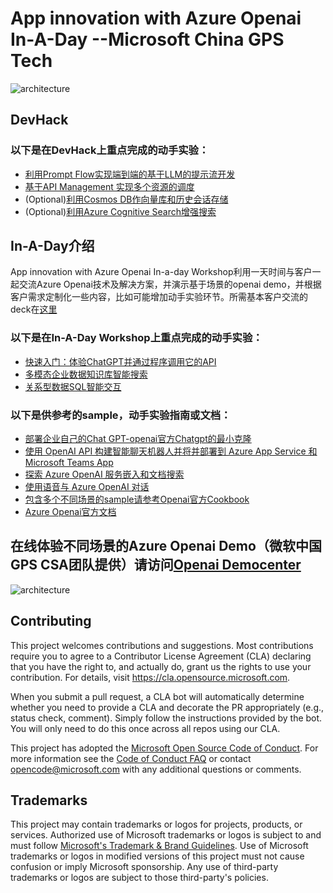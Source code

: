 # App innovation with Azure Openai In-A-Day --Microsoft China GPS Tech 

 ![architecture](./media/1.png)
## DevHack 

### 以下是在DevHack上重点完成的动手实验：
- [利用Prompt Flow实现端到端的基于LLM的提示流开发](https://github.com/zwang53/prompt-flow/tree/main)
- [基于API Management 实现多个资源的调度](https://github.com/ChengLiNonProduction/APIM_workshop/tree/main)
- (Optional)[利用Cosmos DB作向量库和历史会话存储](https://github.com/AzureCosmosDB/VectorSearchAiAssistant/tree/mongovcorev2)
- (Optional)[利用Azure Cognitive Search增强搜索](https://github.com/Azure-Samples/azure-search-openai-demo/)


## In-A-Day介绍 
App innovation with Azure Openai In-a-day Workshop利用一天时间与客户一起交流Azure Openai技术及解决方案，并演示基于场景的openai demo，并根据客户需求定制化一些内容，比如可能增加动手实验环节。所需基本客户交流的deck在[这里](./Workshop%20Content/)


### 以下是在In-A-Day Workshop上重点完成的动手实验：
- [快速入门：体验ChatGPT并通过程序调用它的API](https://learn.microsoft.com/zh-cn/azure/cognitive-services/openai/chatgpt-quickstart?tabs=command-line&pivots=programming-language-studio)
- [多模态企业数据知识库智能搜索](https://github.com/teo-ma/azure-open-ai-embeddings-qna)
- [关系型数据SQL智能交互](https://github.com/teo-ma/AzureSQLChatGPTDemo)


### 以下是供参考的sample，动手实验指南或文档：

- [部署企业自己的Chat GPT-openai官方Chatgpt的最小克隆](https://github.com/teo-ma/cosmosdb-chatgpt)
- [使用 OpenAI API 构建智能聊天机器人并将并部署到 Azure App Service 和Microsoft Teams App](https://github.com/microsoft/gps-csa-tech-stack/tree/main/Create-A-ChatGPT-Bot-APP-and-Deploy-To-Azure-APP-Service-or-Teams-APP)
- [探索 Azure OpenAI 服务嵌入和文档搜索](https://learn.microsoft.com/zh-cn/azure/cognitive-services/openai/tutorials/embeddings?tabs=command-line)
- [使用语音与 Azure OpenAI 对话](https://learn.microsoft.com/zh-cn/azure/cognitive-services/speech-service/openai-speech)
- [包含多个不同场景的sample请参考Openai官方Cookbook](https://github.com/openai/openai-cookbook)
- [Azure Openai官方文档](https://learn.microsoft.com/zh-cn/azure/cognitive-services/openai/)


## 在线体验不同场景的Azure Openai Demo（微软中国GPS CSA团队提供）请访问[Openai Democenter](https://agreeable-flower-0968eb610.2.azurestaticapps.net/)

 ![architecture](./media/democenter.jpg)


## Contributing

This project welcomes contributions and suggestions.  Most contributions require you to agree to a
Contributor License Agreement (CLA) declaring that you have the right to, and actually do, grant us
the rights to use your contribution. For details, visit https://cla.opensource.microsoft.com.

When you submit a pull request, a CLA bot will automatically determine whether you need to provide
a CLA and decorate the PR appropriately (e.g., status check, comment). Simply follow the instructions
provided by the bot. You will only need to do this once across all repos using our CLA.

This project has adopted the [Microsoft Open Source Code of Conduct](https://opensource.microsoft.com/codeofconduct/).
For more information see the [Code of Conduct FAQ](https://opensource.microsoft.com/codeofconduct/faq/) or
contact [opencode@microsoft.com](mailto:opencode@microsoft.com) with any additional questions or comments.

## Trademarks

This project may contain trademarks or logos for projects, products, or services. Authorized use of Microsoft 
trademarks or logos is subject to and must follow 
[Microsoft's Trademark & Brand Guidelines](https://www.microsoft.com/en-us/legal/intellectualproperty/trademarks/usage/general).
Use of Microsoft trademarks or logos in modified versions of this project must not cause confusion or imply Microsoft sponsorship.
Any use of third-party trademarks or logos are subject to those third-party's policies.
